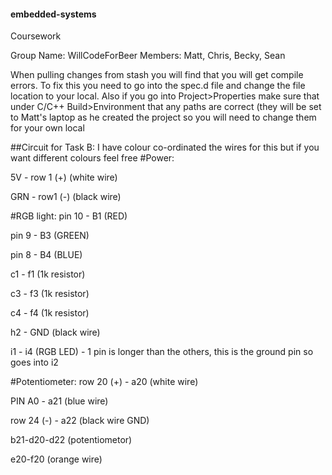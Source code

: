 #### embedded-systems
Coursework

Group Name: WillCodeForBeer
Members: Matt, Chris, Becky, Sean

When pulling changes from stash you will find that you will get compile errors. To fix this you need to go into the spec.d file and change the file location to your local. Also if you go into Project>Properties make sure that under C/C++ Build>Environment that any paths are correct (they will be set to Matt's laptop as he created the project so you will need to change them for your own local

##Circuit for Task B:
I have colour co-ordinated the wires for this but if you want different colours feel free
#Power:

5V -  row 1 (+) (white wire)

GRN - row1 (-) (black wire)

#RGB light:
pin 10 - B1 (RED)

pin 9 - B3 (GREEN)

pin 8 - B4 (BLUE)

c1 - f1 (1k resistor)

c3 - f3 (1k resistor)

c4 - f4 (1k resistor)

h2 - GND (black wire)

i1 - i4 (RGB LED) - 1 pin is longer than the others, this is the ground pin so goes into i2

#Potentiometer:
row 20 (+) - a20 (white wire)

PIN A0 - a21 (blue wire)

row 24 (-) - a22 (black wire GND)

b21-d20-d22 (potentiometor)

e20-f20 (orange wire)

